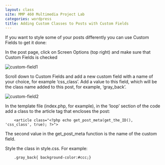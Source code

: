 ```yaml
---
layout: class
site: MMP 460 Multimedia Project Lab
categories: wordpress
title: Adding Custom Classes to Posts with Custom Fields
---
```

If you want  to style some of your posts differently you can use Custom Fields to get it done:

In the post page, click on Screen Options (top right) and make sure that Custom Fields is checked

![custom-field1]({{site.url}}/mmp460/assets/custom-field1.png)

Scroll down to Custom Fields and add a new custom field with a name of your choice, for example ‘css_class’. Add a value to this field, which will be  the class name added to this post, for example, ‘gray_back’.

![custom-field2]({{site.url}}/mmp460/assets/custom-field2.png)

In the template file (index.php, for example), in the ‘loop’ section of the code add a class to the article tag that encloses the post:

        <article class="<?php echo get_post_meta(get_the_ID(), 'css_class', true); ?>">
        
The second value in the get_post_meta function is the name of the custom field.

Style the class in style.css. For example:

        .gray_back{ background-color:#ccc;}
